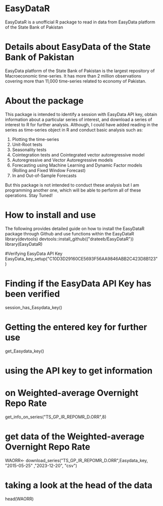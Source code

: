 # EasyDataR
EasyDataR is a unofficial R package to read in data from EasyData platform of the State Bank of Pakistan

# Details about EasyData of the State Bank of Pakistan
EasyData platform of the State Bank of Pakistan is the largest repository of Macroeconomic time-series. It has more than 2 million observations covering more than 11,000 time-series related to economy of Pakistan. 

# About the package
This package is intended to identify a session with EasyData API key, obtain information about a particular series of interest, and download a series of interest to R for further analysis. Although, I could have added reading in the series as time-series object in R and conduct basic analysis such as:

1. Plotting the time-series
2. Unit-Root tests
3. Seasonality tests
4. Cointegration tests and Cointegrated vector autoregressive model
5. Autoregressive and Vector Autoregressive models
6. Forecasting using Machine Learning and Dynamic Factor models (Rolling and Fixed Window Forecast)
7. In and Out-of-Sample Forecasts

But this package is not intended to conduct these analysis but I am programming another one, which will be able to perform all of these operations. Stay Tuned!

# How to install and use
The following provides detailed guide on how to install the EasyDataR package through Github and use functions within the EasyDataR
library(devtools)
devtools::install_github(("drateeb/EasyDataR"))
library(EasyDataR)

#Verifying EasyData API Key
EasyData_key_setup("C10D3D29160CE5693F56AA9846ABB2C423D8B123")

# Finding if the EasyData API Key has been verified

session_has_Easydata_key()

# Getting the entered key for further use

get_Easydata_key()

# using the API key to get information 
# on Weighted-average Overnight Repo Rate

get_info_on_series("TS_GP_IR_REPOMR_D.ORR",8)

# get data of the Weighted-average Overnight Repo Rate

WAORR<- download_series("TS_GP_IR_REPOMR_D.ORR",Easydata_key, "2015-05-25" ,"2023-12-20", "csv")

# taking a look at the head of the data

head(WAORR)
